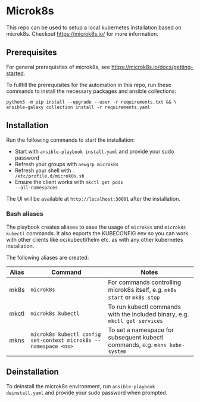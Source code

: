 # Microk8s
This repo can be used to setup a local kubernetes installation based on microk8s.
Checkout https://microk8s.io/ for more information.

## Prerequisites
For general prerequisites of microk8s, see https://microk8s.io/docs/getting-started.

To fullfill the prerequisites for the automation in this repo, run these commands to install
the necessary packages and ansible collections:

```
python3 -m pip install --upgrade --user -r requirements.txt && \
ansible-galaxy collection install -r requirements.yaml
```

## Installation
Run the following commands to start the installation:
  * Start with <code>ansible-playbook install.yaml</code> and provide your sudo password
  * Refresh your groups with <code>newgrp microk8s</code>
  * Refresh your shell with <code>. /etc/profile.d/microk8s.sh</code>
  * Ensure the client works with <code>mkctl get pods --all-namespaces</code>

The UI will be available at <code>http://localhost:30001</code> after the installation.

### Bash aliases
The playbook creates aliases to ease the usage of `microk8s` and `microk8s kubectl` commands.
It also exports the KUBECONFIG env so you can work with other clients like oc/kubectl/helm etc.
as with any other kubernetes installation.

The following aliases are created:

| Alias | Command                                                         | Notes                                                                       |
| ----- | --------------------------------------------------------------- | --------------------------------------------------------------------------- |
| mk8s  | `microk8s`                                                      | For commands controlling microk8s itself, e.g. `mk8s start` or `mk8s stop`  |
| mkctl | `microk8s kubectl`                                              | To run kubectl commands with the included binary, e.g. `mkctl get services` |
| mkns  | `microk8s kubectl config set-context microk8s --namespace <ns>` | To set a namespace for subsequent kubectl commands, e.g. `mkns kube-system` |

## Deinstallation
To deinstall the microk8s environment, run <code>ansible-playbook deinstall.yaml</code>
and provide your sudo password when prompted.
